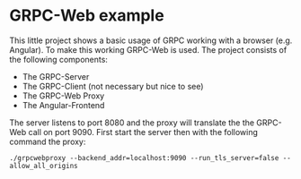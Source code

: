 # GRPC-Web example

This little project shows a basic usage of GRPC working with a browser (e.g. Angular). To make this working GRPC-Web is used.
The project consists of the following components:
- The GRPC-Server
- The GRPC-Client (not necessary but nice to see)
- The GRPC-Web Proxy
- The Angular-Frontend

The server listens to port 8080 and the proxy will translate the the GRPC-Web call on port 9090. First start the server then with the following command the proxy:  

    ./grpcwebproxy --backend_addr=localhost:9090 --run_tls_server=false --allow_all_origins